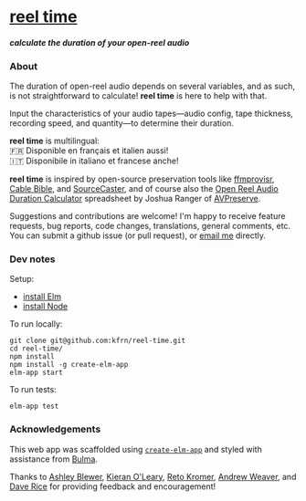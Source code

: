 # [reel time](https://kfrn.github.io/reel-time)

#### _calculate the duration of your open-reel audio_

### About

The duration of open-reel audio depends on several variables, and as such, is not straightforward to calculate! **reel time** is here to help with that.

Input the characteristics of your audio tapes—audio config, tape thickness, recording speed, and quantity—to determine their duration.

**reel time** is multilingual:  
🇫🇷 Disponible en français et italien aussi!  
🇮🇹 Disponibile in italiano et francese anche!

**reel time** is inspired by open-source preservation tools like [ffmprovisr](https://amiaopensource.github.io/ffmprovisr/), [Cable Bible](https://amiaopensource.github.io/cable-bible/), and [SourceCaster](https://datapraxis.github.io/sourcecaster/), and of course also the [Open Reel Audio Duration Calculator](https://www.avpreserve.com/open-reel-audio-duration-calculator/) spreadsheet by Joshua Ranger of [AVPreserve](https://www.avpreserve.com/).

Suggestions and contributions are welcome! I'm happy to receive feature requests, bug reports, code changes, translations, general comments, etc. You can submit a github issue (or pull request), or [email me](mailto:kfnagels@gmail.com) directly.

### Dev notes

Setup:
* [install Elm](https://guide.elm-lang.org/install.html)
* [install Node](https://nodejs.org/en/download/)

To run locally:
```
git clone git@github.com:kfrn/reel-time.git
cd reel-time/
npm install
npm install -g create-elm-app
elm-app start
```

To run tests:
```
elm-app test
```

<!-- To deploy to github pages:
```
elm-app build
gh-pages -d build
``` -->

### Acknowledgements

This web app was scaffolded using [`create-elm-app`](https://www.npmjs.com/package/create-elm-app) and styled with assistance from [Bulma](https://bulma.io/).

Thanks to [Ashley Blewer](https://github.com/ablwr), [Kieran O'Leary](https://github.com/kieranjol), [Reto Kromer](https://github.com/retokromer), [Andrew Weaver](https://github.com/privatezero), and [Dave Rice](https://github.com/dericed) for providing feedback and encouragement!
